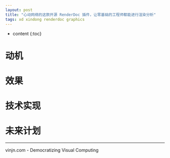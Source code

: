 ```yaml
---
layout: post
title: "心动网络的这款开源 RenderDoc 插件，让零基础的工程师都能进行渲染分析"
tags: xd xindong renderdoc graphics
---
```


* content
{:toc}

# 动机

# 效果

# 技术实现

# 未来计划

----
vinjn.com - Democratizing Visual Computing

